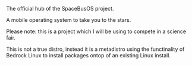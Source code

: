The official hub of the SpaceBusOS project. 

A mobile operating system to take you to the stars. 

Please note: this is a project which I will be using to compete in a science fair. 

This is not a true distro, instead it is a metadistro using the functinality of Bedrock Linux to install packages ontop of an existing Linux install. 
